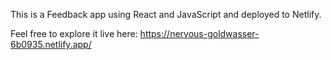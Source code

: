This is a Feedback app using React and JavaScript and deployed to Netlify.

Feel free to explore it live here:
https://nervous-goldwasser-6b0935.netlify.app/
